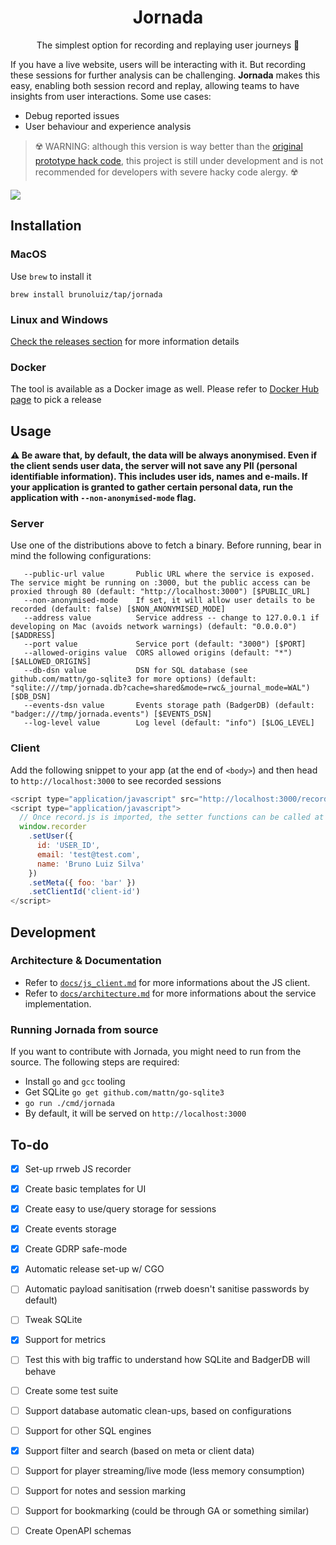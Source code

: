 <h1 align="center">
  Jornada
</h1>

<p align="center">
  The simplest option for recording and replaying user journeys 🎯
</p>

If you have a live website, users will be interacting with it. But recording these sessions for further analysis can be challenging.
**Jornada** makes this easy, enabling both session record and replay, allowing teams to have insights from user interactions. Some use cases:

- Debug reported issues
- User behaviour and experience analysis

> ☢️ WARNING: although this version is way better than the [original prototype hack code][1], this project is still under development and
> is not recommended for developers with severe hacky code alergy. ☢️

![](./docs/demo.gif)


## Installation

### MacOS

Use `brew` to install it

```
brew install brunoluiz/tap/jornada
```

### Linux and Windows

[Check the releases section](https://github.com/brunoluiz/jornada/releases) for more information details 

### Docker

The tool is available as a Docker image as well. Please refer to [Docker Hub page](https://hub.docker.com/r/brunoluiz/jornada/tags) to pick a release

## Usage

**⚠️ Be aware that, by default, the data will be always anonymised. Even if the client sends user data, the server will not save any PII (personal 
identifiable information). This includes user ids, names and e-mails. If your application is granted to gather certain personal data, 
run the application with `--non-anonymised-mode` flag.**

### Server

Use one of the distributions above to fetch a binary. Before running, bear in mind the following configurations:

```
   --public-url value       Public URL where the service is exposed. The service might be running on :3000, but the public access can be proxied through 80 (default: "http://localhost:3000") [$PUBLIC_URL]
   --non-anonymised-mode    If set, it will allow user details to be recorded (default: false) [$NON_ANONYMISED_MODE]
   --address value          Service address -- change to 127.0.0.1 if developing on Mac (avoids network warnings) (default: "0.0.0.0") [$ADDRESS]
   --port value             Service port (default: "3000") [$PORT]
   --allowed-origins value  CORS allowed origins (default: "*") [$ALLOWED_ORIGINS]
   --db-dsn value           DSN for SQL database (see github.com/mattn/go-sqlite3 for more options) (default: "sqlite:///tmp/jornada.db?cache=shared&mode=rwc&_journal_mode=WAL") [$DB_DSN]
   --events-dsn value       Events storage path (BadgerDB) (default: "badger:///tmp/jornada.events") [$EVENTS_DSN]
   --log-level value        Log level (default: "info") [$LOG_LEVEL]
```

### Client

Add the following snippet to your app (at the end of `<body>`) and then head to `http://localhost:3000` to see recorded sessions

```js
<script type="application/javascript" src="http://localhost:3000/record.js" ></script>
<script type="application/javascript">
  // Once record.js is imported, the setter functions can be called at any point in your application
  window.recorder
    .setUser({
      id: 'USER_ID',
      email: 'test@test.com',
      name: 'Bruno Luiz Silva'
    })
    .setMeta({ foo: 'bar' })
    .setClientId('client-id')
</script>
```

## Development

### Architecture & Documentation

- Refer to [`docs/js_client.md`](./docs/js_client.md) for more informations about the JS client.
- Refer to [`docs/architecture.md`](./docs/architecture.md) for more informations about the service implementation.

### Running Jornada from source

If you want to contribute with Jornada, you might need to run from the source. The following steps are required:

- Install `go` and `gcc` tooling
- Get SQLite `go get github.com/mattn/go-sqlite3`
- `go run ./cmd/jornada`
- By default, it will be served on `http://localhost:3000`

## To-do

- [x] Set-up rrweb JS recorder
- [x] Create basic templates for UI
- [x] Create easy to use/query storage for sessions
- [x] Create events storage
- [x] Create GDRP safe-mode
- [x] Automatic release set-up w/ CGO
- [ ] Automatic payload sanitisation (rrweb doesn't sanitise passwords by default)
- [ ] Tweak SQLite
- [x] Support for metrics
- [ ] Test this with big traffic to understand how SQLite and BadgerDB will behave
- [ ] Create some test suite
- [ ] Support database automatic clean-ups, based on configurations
- [ ] Support for other SQL engines
- [x] Support filter and search (based on meta or client data)
- [ ] Support for player streaming/live mode (less memory consumption)
- [ ] Support for notes and session marking
- [ ] Support for bookmarking (could be through GA or something similar)
- [ ] Create OpenAPI schemas


[1]: https://gist.github.com/brunoluiz/96f111071f3a483ced13f57514707595
